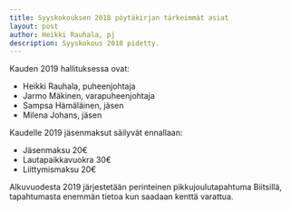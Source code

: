 ```yaml
---
title: Syyskokouksen 2018 pöytäkirjan tärkeimmät asiat
layout: post
author: Heikki Rauhala, pj
description: Syyskokous 2018 pidetty.
---
```


Kauden 2019 hallituksessa ovat:

* Heikki Rauhala, puheenjohtaja
* Jarmo Mäkinen, varapuheenjohtaja
* Sampsa Hämäläinen, jäsen
* Milena Johans, jäsen

Kaudelle 2019 jäsenmaksut säilyvät ennallaan:

* Jäsenmaksu 20€
* Lautapaikkavuokra 30€
* Liittymismaksu 20€

Alkuvuodesta 2019 järjestetään perinteinen pikkujoulutapahtuma
Biitsillä, tapahtumasta enemmän tietoa kun saadaan kenttä varattua.
